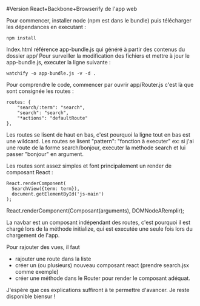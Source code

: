 #Version React+Backbone+Browserify de l'app web

Pour commencer, installer node (npm est dans le bundle) puis télécharger les dépendances en executant :
```
npm install
```


Index.html référence app-bundle.js qui généré à partir des contenus du dossier app/
Pour surveiller la modification des fichiers et mettre à jour le app-bundle.js, executer la ligne suivante :
```
watchify -o app-bundle.js -v -d .
```

Pour comprendre le code, commencer par ouvrir app/Router.js c'est là que sont consignée les routes :
```
routes: {
    "search/:term": "search",
    "search": "search",
    "*actions": "defaultRoute"
},
```
Les routes se lisent de haut en bas, c'est pourquoi la ligne tout en bas est une wildcard.
Les routes se lisent "pattern": "fonction à executer"
ex: si j'ai une route de la forme search/bonjour, executer la méthode search et lui passer "bonjour" en argument.

Les routes sont assez simples et font principalement un render de composant React :
```
React.renderComponent(
  SearchView({term: term}),
  document.getElementById('js-main')
);
```
React.renderComponent(Composant(arguments), DOMNodeARemplir);

La navbar est un composant indépendant des routes, c'est pourquoi il est chargé lors de la méthode initialize, qui est executée une seule fois lors du chargement de l'app.

Pour rajouter des vues, il faut
- rajouter une route dans la liste
- créer un (ou plusieurs) nouveau composant react (prendre search.jsx comme exemple)
- créer une méthode dans le Router pour render le composant adéquat.

J'espère que ces explications suffiront à te permettre d'avancer. Je reste disponible biensur !

